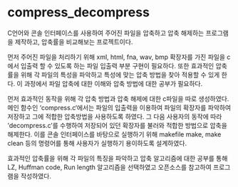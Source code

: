 # compress_decompress

C언어와 콘솔 인터페이스를 사용하여 
주어진 파일을 압축하고 압축 해제하는 프로그램을 제작하고, 
압축률을 비교해보는 프로젝트이다.

먼저 주어진 파일을 처리하기 위해 
xml, html, fna, wav, bmp 확장자를 가진 파일을 
c에서 입출력 할 수 있도록 하는 파일 입출력 부분 구현이 필요하다.
또한 효과적인 압축률을 위해 각 파일의 특성을 파악하고
특성에 맞는 압축 방법을 찾아 적용할 수 있게 한다.
이 과정에서 파일 압축에 대한 이해와 압축 방법에 대한 공부가 필요하다.

먼저 효과적인 동작을 위해 각 압축 방법과 압축 해제에 대한 c파일을 따로 생성하였다.
메인 함수인 ‘compress.c‘에서는 
파일의 입출력을 이용하여 파일의 확장자를 파악하여 저장하고 
그에 적합한 압축방법을 사용하도록 하였다.
그 다음 사용자의 동작에 따라 ’decompress.c’를 수행하여
저장되어 있던 확장자를 불러와 적합한 방법으로 압축을 해제한다.
이를 콘솔 인터페이스를 바탕으로 실행하기 위해
makefile make, make clean 등의 명령어를 통해 사용자가 실행하기 용이하도록 설계하였다.

효과적인 압축률을 위해 각 파일의 특징을 파악하고
압축 알고리즘에 대한 공부를 통해
LZ, Huffman code, Run length 알고리즘을
선택하였고 오픈소스를 참고하여 프로그램을 작성하였다.
